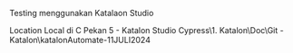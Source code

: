 Testing menggunakan Katalaon Studio

Location Local di C Pekan 5 - Katalon Studio Cypress\1. Katalon\Doc\Git - Katalon\katalonAutomate-11JULI2024
